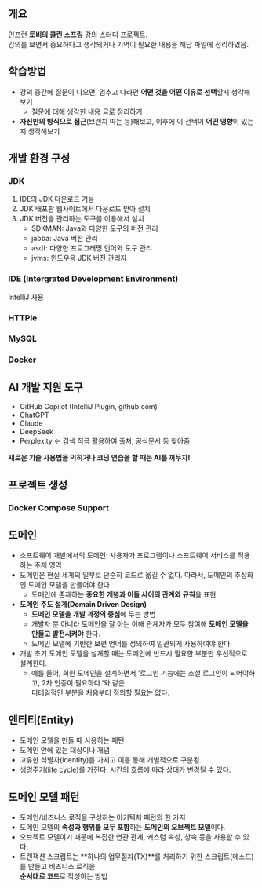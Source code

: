 ## 개요
인프런 **토비의 클린 스프링** 강의 스터디 프로젝트.  
강의를 보면서 중요하다고 생각되거나 기억이 필요한 내용을 해당 파일에 정리하였음.

## 학습방법
- 강의 중간에 질문이 나오면, 멈추고 나라면 **어떤 것을 어떤 이유로 선택**할지 생각해보기
  - 질문에 대해 생각한 내용 글로 정리하기
- **자신만의 방식으로 접근**(브랜치 따는 등)해보고, 이후에 이 선택이 **어떤 영향**이 있는지 생각해보기

## 개발 환경 구성

### JDK
1. IDE의 JDK 다운로드 기능
2. JDK 배포판 웹사이트에서 다운로드 받아 설치
3. JDK 버전을 관리하는 도구를 이용해서 설치
   - SDKMAN: Java와 다양한 도구의 버전 관리
   - jabba: Java 버전 관리
   - asdf: 다양한 프로그래밍 언어와 도구 관리
   - jvms: 윈도우용 JDK 버전 관리자

### IDE (Intergrated Development Environment)
IntelliJ 사용

### HTTPie

### MySQL

### Docker

## AI 개발 지원 도구
- GitHub Copilot (IntelliJ Plugin, github.com)
- ChatGPT
- Claude
- DeepSeek
- Perplexity <- 검색 적극 활용하여 출처, 공식문서 등 찾아줌
  
**새로운 기술 사용법을 익히거나 코딩 연습을 할 때는 AI를 꺼두자!**

## 프로젝트 생성

### Docker Compose Support

## 도메인
- 소프트웨어 개발에서의 도메인: 사용자가 프로그램이나 소프트웨어 서비스를 적용하는 주제 영역
- 도메인은 현실 세계의 일부로 단순히 코드로 옮길 수 없다. 따라서, 도메인의 추상화인 도메인 모델을 만들어야 한다. 
  - 도메인에 존재하는 **중요한 개념과 이들 사이의 관계와 규칙**을 표현
- **도메인 주도 설계(Domain Driven Design)**
  - **도메인 모델을 개발 과정의 중심**에 두는 방법
  - 개발자 뿐 아니라 도메인을 잘 아는 이해 관계자가 모두 참여해 **도메인 모델을 만들고 발전시켜야** 한다.
  - 도메인 모델에 기반한 보편 언어를 정의하여 일관되게 사용하여야 한다. 
- 개발 초기 도메인 모델을 설계할 때는 도메인에 반드시 필요한 부분만 우선적으로 설계한다.
  - 예를 들어, 회원 도메인을 설계하면서 '로그인 기능에는 소셜 로그인이 되어야하고, 2차 인증이 필요하다.'와 같은  
    디테일적인 부분을 처음부터 정의할 필요는 없다. 

## 엔티티(Entity)
- 도메인 모델을 만들 때 사용하는 패턴
- 도메인 안에 있는 대상이나 개념
- 고유한 식별자(identity)를 가지고 이를 통해 개별적으로 구분됨.
- 생명주기(life cycle)를 가진다. 시간의 흐름에 따라 상태가 변경될 수 있다.

## 도메인 모델 패턴
- 도메인/비즈니스 로직을 구성하는 아키텍처 패턴의 한 가지
- 도메인 모델의 **속성과 행위를 모두 포함**하는 **도메인의 오브젝트 모델**이다.
- 오브젝트 모델이기 때문에 복잡한 연관 관계, 커스텀 속성, 상속 등을 사용할 수 있다.
- 트랜잭션 스크립트는 **하나의 업무절차(TX)**를 처리하기 위한 스크립트(메소드)를 만들고 비즈니스 로직을  
  **순서대로 코드**로 작성하는 방법